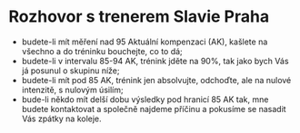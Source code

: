 # Rozhovor s trenerem Slavie Praha
* budete-li mít měření nad 95 Aktuální kompenzaci (AK), kašlete na všechno a do tréninku bouchejte, co to dá;
* budete-li v intervalu 85-94 AK, trénink jděte na 90%, tak jako bych Vás já posunul o skupinu níže;
* budete-li mít pod 85 AK, trénink jen absolvujte, odchoďte, ale na nulové intenzitě, s nulovým úsilím;
* bude-li někdo mít delší dobu výsledky pod hranicí 85 AK tak, mne budete kontaktovat a společně najdeme příčinu a pokusíme se nasadit Vás zpátky na koleje.
